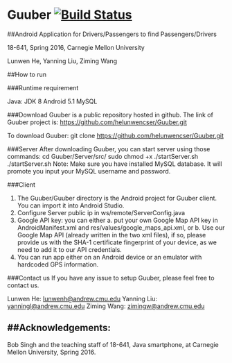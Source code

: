 # Guuber [![Build Status](https://travis-ci.org/helunwencser/Guuber.svg?branch=master)](https://travis-ci.org/helunwencser/Guuber)

##Android Application for Drivers/Passengers to find Passengers/Drivers

18-641, Spring 2016, Carnegie Mellon University  

Lunwen He, Yanning Liu, Ziming Wang

##How to run

###Runtime requirement

Java: JDK 8
Android 5.1
MySQL

###Download
Guuber is a public repository hosted in github. The link of Guuber project is: 
https://github.com/helunwencser/Guuber.git

To download Guuber:
git clone https://github.com/helunwencser/Guuber.git

###Server
After downloading Guuber, you can start server using those commands:
cd Guuber/Server/src/
sudo chmod +x ./startServer.sh
./startServer.sh
Note: Make sure you have installed MySQL database. It will promote you input your MySQL username and  password.

###Client
1. The Guuber/Guuber directory is the Android project for Guuber client. You can import it into Android Studio.
2. Configure Server public ip in ws/remote/ServerConfig.java
3. Google API key: you can either a. put your own Google Map API key in AndroidManifest.xml and res/values/google_maps_api.xml, or b. Use our Google Map API (already written in the two xml files), if so, please provide us with the SHA-1 certificate fingerprint of your device, as we need to add it to our API credentials.
4. You can run app either on an Android device or an emulator with hardcoded GPS information.


###Contact us
If you have any issue to setup Guuber, please feel free to contact us.

Lunwen He: lunwenh@andrew.cmu.edu
Yanning Liu: yanningl@andrew.cmu.edu
Ziming Wang: zimingw@andrew.cmu.edu


##Acknowledgements:
---------------------------------------------------------
Bob Singh and the teaching staff of 18-641, 
Java smartphone, at Carnegie Mellon University, Spring 2016.
